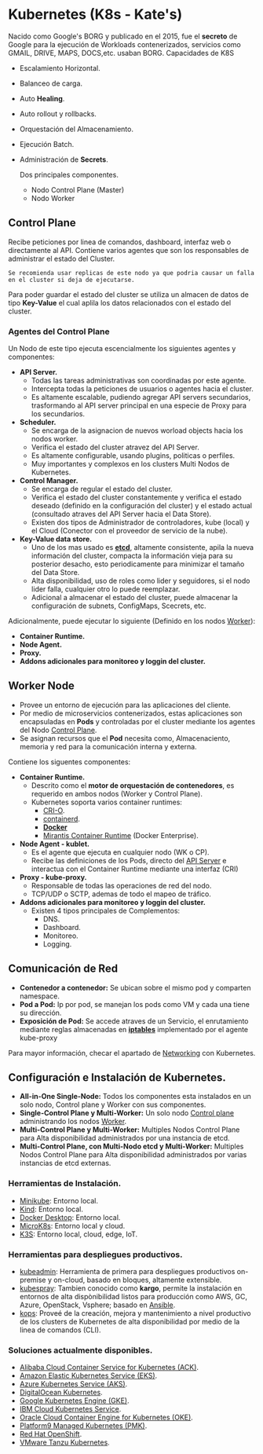 # Kubernetes (K8s - Kate's)


Nacido como Google's BORG y publicado en el 2015, fue el **secreto** de Google para la ejecución de Workloads contenerizados, servicios como GMAIL, DRIVE, MAPS, DOCS,etc. usaban BORG.
Capacidades de K8S


- Escalamiento Horizontal.
- Balanceo de carga.
- Auto **Healing**.
- Auto rollout y rollbacks.
- Orquestación del Almacenamiento.
- Ejecución Batch.
- Administración de **Secrets**. 

	Dos principales componentes.

	- Nodo Control Plane (Master) 
	- Nodo Worker

## Control Plane

Recibe peticiones por linea de comandos, dashboard, interfaz web o directamente al API. Contiene varios agentes que son los responsables de administrar el estado del Cluster.   

	Se recomienda usar replicas de este nodo ya que podria causar un falla en el cluster si deja de ejecutarse.

Para poder guardar el estado del cluster se utiliza un almacen de datos de tipo **Key-Value** el cual aplila los datos relacionados con el estado del cluster.

### Agentes del Control Plane

Un Nodo de este tipo ejecuta escencialmente los siguientes agentes y componentes:

- **API Server.** 
	- Todas las tareas administrativas son coordinadas por este agente.
	- Intercepta todas la peticiones de usuarios o agentes hacia el cluster.
	- Es altamente escalable, pudiendo agregar API servers secundarios, trasformando al API server principal en una especie de Proxy para los secundarios.
- **Scheduler.**
	- Se encarga de la asignacion de nuevos worload objects hacia los nodos worker.
	- Verifica el estado del cluster atravez del API Server.
	- Es altamente configurable, usando plugins, politicas o perfiles.
	- Muy importantes y complexos en los clusters Multi Nodos de Kubernetes.
- **Control Manager.**
	- Se encarga de regular el estado del cluster.
	- Verifica el estado del cluster constantemente y verifica el estado deseado (definido en la configuración del cluster) y el estado actual (consultado atraves del API Server hacia el Data Store).
	- Existen dos tipos de Administrador de controladores, kube (local) y el Cloud (Conector con el proveedor de servicio de la nube).
- **Key-Value data store.**
	- Uno de los mas usado es **[etcd](https://etcd.io/)**, altamente consistente, apila la nueva información del cluster, compacta la información vieja para su posterior desacho, esto periodicamente para minimizar el tamaño del Data Store.
	- Alta disponibilidad, uso de roles como lider y seguidores, si el nodo lider falla, cualquier otro lo puede reemplazar.
	- Adicional a almacenar el estado del cluster, puede almacenar la configuración de subnets, ConfigMaps, Scecrets, etc.

Adicionalmente, puede ejecutar lo siguiente (Definido en los nodos [Worker](#worker-node)):

- **Container Runtime.**
- **Node Agent.**
- **Proxy.**
- **Addons adicionales para monitoreo y loggin del cluster.**

## Worker Node

- Provee un entorno de ejecución para las aplicaciones del cliente.
- Por medio de microservicios contenerizados, estas aplicaciones son encapsuladas en **Pods** y controladas por el cluster mediante los agentes del Nodo [Control Plane](#control-plane).
- Se asignan recursos que el **Pod** necesita como, Almacenaciento, memoria y red para la comunicación interna y externa.

Contiene los siguentes componentes:

- **Container Runtime.**
	- Descrito como el **motor de orquestación de contenedores**, es requerido en ambos nodos (Worker y Control Plane). 
	- Kubernetes soporta varios container runtimes:
		- [CRI-O](https://cri-o.io/).
		- [containerd](https://containerd.io/).
		- **[Docker](https://www.docker.com/)**
		- [Mirantis Container Runtime](https://www.mirantis.com/software/container-runtime/) (Docker Enterprise).
- **Node Agent - kublet.**
	- Es el agente que ejecuta en cualquier nodo (WK o CP).
	- Recibe las definiciones de los Pods, directo del [API Server](#agentes-del-control-plane) e interactua con el Container Runtime mediante una interfaz (CRI) 
- **Proxy - kube-proxy.**
	- Responsable de todas las operaciones de red del nodo.
	- TCP/UDP o SCTP, ademas de todo el mapeo de tráfico. 
- **Addons adicionales para monitoreo y loggin del cluster.**
	- Existen 4 tipos principales de Complementos:
		- DNS.
		- Dashboard.
		- Monitoreo.
		- Logging.
## Comunicación de Red 
- **Contenedor a contenedor:** Se ubican sobre el mismo pod y comparten namespace.
- **Pod a Pod:** Ip por pod, se manejan los pods como VM y cada una tiene su dirección.
- **Exposición de Pod:** Se accede atraves de un Servicio, el enrutamiento mediante reglas almacenadas en **[iptables](https://linux.die.net/man/8/iptables)** implementado por el agente kube-proxy

Para mayor información, checar el apartado de [Networking](https://kubernetes.io/docs/concepts/cluster-administration/networking/) con Kubernetes.

## Configuración e Instalación de Kubernetes.

- **All-in-One Single-Node:** Todos los componentes esta instalados en un solo nodo, Control plane y Worker con sus componentes.
- **Single-Control Plane y Multi-Worker:** Un solo nodo [Control plane](#control-plane) administrando los nodos [Worker](#worker-node).
- **Multi-Control Plane y Multi-Worker:** Multiples Nodos Control Plane para Alta disponibilidad administrados por una instancia de etcd.
- **Multi-Control Plane, con Multi-Nodo etcd y Multi-Worker:** Multiples Nodos Control Plane para Alta disponibilidad administrados por varias instancias de etcd externas.

### Herramientas de Instalación.

- [Minikube](https://minikube.sigs.k8s.io/docs/): Entorno local.
- [Kind](https://kind.sigs.k8s.io/docs/): Entorno local.
- [Docker Desktop](https://www.docker.com/products/docker-desktop): Entorno local.
- [MicroK8s](https://microk8s.io/): Entorno local y cloud.
- [K3S](https://k3s.io/): Entorno local, cloud, edge, IoT.

### Herramientas para despliegues productivos.

- [kubeadmin](https://kubernetes.io/docs/setup/production-environment/tools/kubeadm/): Herramienta de primera para despliegues productivos on-premise y on-cloud, basado en bloques, altamente extensible.
- [kubespray](https://kubernetes.io/docs/setup/production-environment/tools/kubespray/): Tambien conocido como **kargo**, permite la instalación en entornos de alta dispònibilidad listos para producción como AWS, GC, Azure, OpenStack, Vsphere; basado en [Ansible](https://www.ansible.com/).
- [kops](https://kubernetes.io/docs/setup/production-environment/tools/kops/): Proveé de la creación, mejora y mantenimiento a nivel productivo de los clusters de Kubernetes de alta disponibilidad por medio de la linea de comandos (CLI).

### Soluciones actualmente disponibles.

- [Alibaba Cloud Container Service for Kubernetes (ACK)](https://www.alibabacloud.com/product/kubernetes).
- [Amazon Elastic Kubernetes Service (EKS)](https://aws.amazon.com/eks/).
- [Azure Kubernetes Service (AKS)](https://azure.microsoft.com/en-us/services/kubernetes-service/).
- [DigitalOcean Kubernetes](https://www.digitalocean.com/products/kubernetes/).
- [Google Kubernetes Engine (GKE)](https://cloud.google.com/kubernetes-engine/).
- [IBM Cloud Kubernetes Service](https://www.ibm.com/cloud/kubernetes-service/).
- [Oracle Cloud Container Engine for Kubernetes (OKE)](https://www.oracle.com/cloud-native/container-engine-kubernetes/).
- [Platform9 Managed Kubernetes (PMK)](https://platform9.com/managed-kubernetes/).
- [Red Hat OpenShift](https://www.redhat.com/en/technologies/cloud-computing/openshift).
- [VMware Tanzu Kubernetes](https://tanzu.vmware.com/kubernetes-grid).
